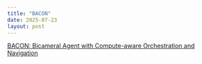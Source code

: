 ```yaml
---
title: "BACON"
date: 2025-07-23
layout: post
---
```

[BACON: Bicameral Agent with Compute-aware Orchestration and Navigation](https://github.com/scottvr/BACON/blob/main/ESSAY-At_limits_emerges_BACON.md) 
